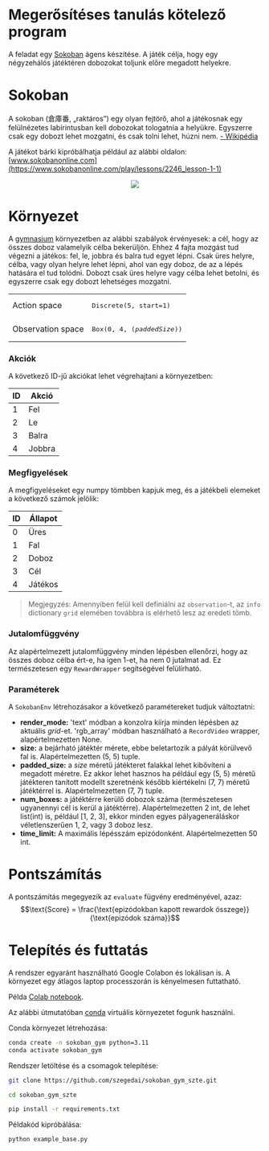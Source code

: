 # Megerősítéses tanulás kötelező program

A feladat egy [Sokoban](https://hu.wikipedia.org/wiki/Sz%C3%B3koban) ágens készítése. A játék célja, hogy egy négyzehálós játéktéren dobozokat toljunk előre megadott helyekre.
<!-- A játék a Sokoban egy egyszerűsített változata, ahol minden lépésben egy elemet kell ledobnunk. -->

<!-- Egy lépésben két paramétert kell beállítanunk, hogy melyik oszlopba rakjuk le az elemet, és, hogy az elem a 4 forgatási iránya közül melyikbe álljon. -->

# Sokoban

 A sokoban (倉庫番, „raktáros”) egy olyan fejtörő, ahol a játékosnak egy felülnézetes labirintusban kell dobozokat tologatnia a helyükre. Egyszerre csak egy dobozt lehet mozgatni, és csak tolni lehet, húzni nem. [ - Wikipédia](http://sokobano.de/wiki/index.php?title=Main_Page)

A játékot bárki kipróbálhatja például az alábbi oldalon: [www.sokobanonline.com](https://www.sokobanonline.com/play/lessons/2246_lesson-1-1)


<p align="center">
  <img src="https://upload.wikimedia.org/wikipedia/commons/4/4b/Sokoban_ani.gif"><br/>
</p>


# Környezet

A [gymnasium](https://gymnasium.farama.org/index.html) környezetben az alábbi szabályok érvényesek: a cél, hogy az összes doboz valamelyik célba bekerüljön. Ehhez 4 fajta mozgást tud végezni a játékos: fel, le, jobbra és balra tud egyet lépni. Csak üres helyre, célba, vagy olyan helyre lehet lépni, ahol van egy doboz, de az a lépés hatására el tud tolódni. Dobozt csak üres helyre vagy célba lehet betolni, és egyszerre csak egy dobozt lehetséges mozgatni.


|   |   |
|-------------------|------------------------------|
| Action space      | <pre>Discrete(5, start=1)</pre> |
| Observation space | <pre>Box(0, 4, (*paddedSize*))</pre>|


### Akciók

A következő ID-jű akciókat lehet végrehajtani a környezetben:

| ID | Akció  |
|----|--------|
| 1  | Fel    |
| 2  | Le     |
| 3  | Balra  |
| 4  | Jobbra |

### Megfigyelések

A megfigyeléseket egy numpy tömbben kapjuk meg, és a játékbeli elemeket a következő számok jelölik:

| ID | Állapot |
|----|---------|
| 0  | Üres    |
| 1  | Fal     |
| 2  | Doboz   |
| 3  | Cél     |
| 4  | Játékos |

> Megjegyzés: Amennyiben felül kell definiálni az `observation`-t, az `info` dictionary `grid` elemében továbbra is elérhető lesz az eredeti tömb.

### Jutalomfüggvény

Az alapértelmezett jutalomfüggvény minden lépésben ellenőrzi, hogy az összes doboz célba ért-e, ha igen $1$-et, ha nem $0$ jutalmat ad. Ez természetesen egy `RewardWrapper` segítségével felülírható.


### Paraméterek

A `SokobanEnv` létrehozásakor a következő paramétereket tudjuk változtatni:

- **render_mode:** 'text' módban a konzolra kiírja minden lépésben az aktuális *grid*-et. 'rgb_array' módban használható a `RecordVideo` wrapper, alapértelmezetten None.
- **size:** a bejárható játéktér mérete, ebbe beletartozik a pályát körülvevő fal is. Alapértelmezetten (5, 5) tuple. <!-- TODO -->
- **padded_size:** a *size* méretű játékteret falakkal lehet kibővíteni a megadott méretre. Ez akkor lehet hasznos ha például egy (5, 5) méretű játékteren tanított modellt szeretnénk később kiértékelni (7, 7) méretű játéktérrel is. Alapértelmezetten (7, 7) tuple. <!-- TODO -->
- **num_boxes:** a játéktérre kerülő dobozok száma (természetesen ugyanennyi cél is kerül a játéktérre). Alapértelmezetten 2 int, de lehet list(int) is, például [1, 2, 3], ekkor minden egyes pályageneráláskor véletlenszerűen 1, 2, vagy 3 doboz lesz. <!-- TODO -->
- **time_limit:** A maximális lépésszám epizódonként. Alapértelmezetten 50 int.

# Pontszámítás <!-- TODO -->

A pontszámítás megegyezik az `evaluate` fügvény eredményével, azaz: $$\text{Score} = \frac{\text{epizódokban kapott rewardok összege}}{\text{epizódok száma}}$$

# Telepítés és futtatás

A rendszer egyaránt használható Google Colabon és lokálisan is. A környezet egy átlagos laptop processzorán is kényelmesen futtatható.

Példa [Colab notebook](<!-- TODO -->).

Az alábbi útmutatóban [conda](https://docs.conda.io/en/latest/) virtuális környezetet fogunk használni.

Conda környezet létrehozása:

```bash
conda create -n sokoban_gym python=3.11
conda activate sokoban_gym
```

Rendszer letöltése és a csomagok telepítése:

```bash
git clone https://github.com/szegedai/sokoban_gym_szte.git

cd sokoban_gym_szte

pip install -r requirements.txt
```

Példakód kipróbálása:

```bash
python example_base.py
```
